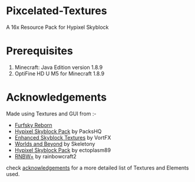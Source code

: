 # Pixcelated-Textures
A 16x Resource Pack for Hypixel Skyblock

# Prerequisites
1. Minecraft: Java Edition version 1.8.9
2. OptiFine HD U M5 for Minecraft 1.8.9

# Acknowledgements
Made using Textures and GUI from :-

* [Furfsky Reborn](https://furfsky.net/)
* [Hypixel Skyblock Pack](https://packshq.com/) by PacksHQ
* [Enhanced Skyblock Textures](https://hypixel.net/threads/enhanced-skyblock-textures-16x-animated.2549153/) by VortFX
* [Worlds and Beyond](https://hypixel.net/threads/worlds-and-beyond-16x-crystal-hollows-update-version-1-5.3597207/) by Skeletony
* [Hypixel Skyblock Pack](https://hypixel.net/threads/ectoplasms-skyblock-resource-pack-completionists-update.2239953/) by ectoplasm89
* [RNBW+](https://hypixel.net/threads/rnbw-resource-pack-v0-2.3470904/) by rainbowcraft2

check [acknowledgements](https://github.com/Pixcelz/Pixcelated-Textures/blob/main/acknowledgements.md) for a more detailed list of Textures and Elements used.
